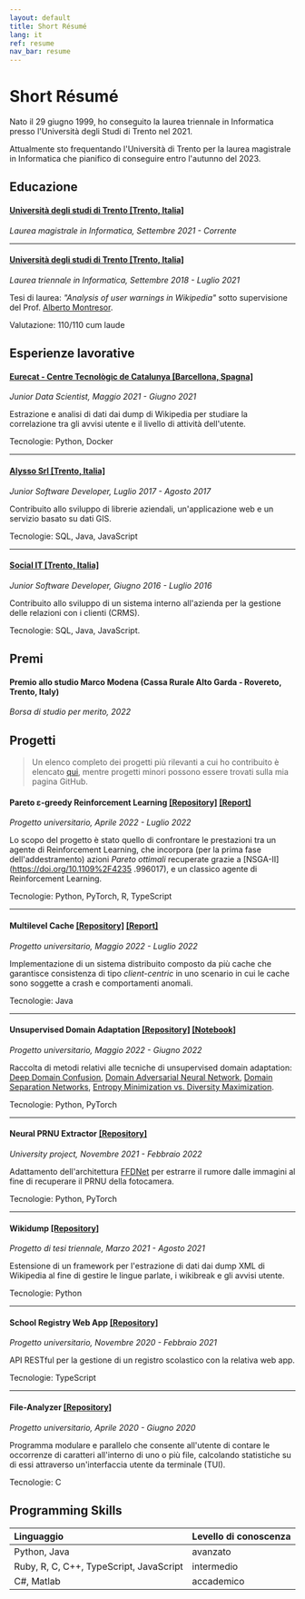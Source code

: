 ```yaml
---
layout: default
title: Short Résumé
lang: it
ref: resume
nav_bar: resume
---
```

# Short Résumé

Nato il 29 giugno 1999, ho conseguito la laurea triennale in Informatica presso l'Università degli Studi di Trento nel 2021.

Attualmente sto frequentando l'Università di Trento per la laurea magistrale in Informatica che pianifico di conseguire entro l'autunno del 2023.

## Educazione

#### [Università degli studi di Trento [Trento, Italia]](https://www.unitn.it/)

_Laurea magistrale in Informatica, Settembre 2021 - Corrente_

<hr>

#### [Università degli studi di Trento [Trento, Italia]](https://www.unitn.it/)

_Laurea triennale in Informatica, Settembre 2018 - Luglio 2021_

Tesi di laurea: _"Analysis of user warnings in Wikipedia"_ sotto supervisione del Prof. [Alberto Montresor](http://cricca.disi.unitn.it/montresor/).

Valutazione: 110/110 cum laude

## Esperienze lavorative

#### [Eurecat ‑ Centre Tecnològic de Catalunya [Barcellona, Spagna]](https://eurecat.org/)

_Junior Data Scientist, Maggio 2021 - Giugno 2021_

Estrazione e analisi di dati dai dump di Wikipedia per studiare la correlazione tra gli avvisi utente e il livello di attività dell'utente.

Tecnologie: Python, Docker

<hr>

#### [Alysso Srl [Trento, Italia]](https://www.alysso.it/)

_Junior Software Developer, Luglio 2017 - Agosto 2017_

Contribuito allo sviluppo di librerie aziendali, un'applicazione web e un servizio basato su dati GIS.

Tecnologie: SQL, Java, JavaScript

<hr>

#### [Social IT [Trento, Italia]](https://www.socialit.it/)

_Junior Software Developer, Giugno 2016 - Luglio 2016_

Contribuito allo sviluppo di un sistema interno all'azienda per la gestione delle relazioni con i clienti (CRMS).

Tecnologie: SQL, Java, JavaScript.

## Premi

#### Premio allo studio Marco Modena (Cassa Rurale Alto Garda ‑ Rovereto, Trento, Italy)

_Borsa di studio per merito, 2022_

## Progetti

> Un elenco completo dei progetti più rilevanti a cui ho contribuito è elencato [qui](/projects), mentre progetti minori possono essere trovati sulla mia pagina GitHub.

#### Pareto &epsilon;-greedy Reinforcement Learning [[Repository]](https://github.com/samuelebortolotti/pareto-epsilon-greedy-RL) [[Report]](https://github.com/samuelebortolotti/pareto-epsilon-greedy-RL/blob/master/report/main.pdf)

_Progetto universitario, Aprile 2022 - Luglio 2022_

Lo scopo del progetto è stato quello di confrontare le prestazioni tra un agente di Reinforcement Learning, che incorpora (per la prima fase dell'addestramento) azioni _Pareto ottimali_ recuperate grazie a [NSGA-II](https://doi.org/10.1109%2F4235 .996017), e un classico agente di Reinforcement Learning.

Tecnologie: Python, PyTorch, R, TypeScript

<hr>

#### Multilevel Cache [[Repository]](https://github.com/samuelebortolotti/multilevel-cache) [[Report]](https://github.com/samuelebortolotti/multilevel-cache/blob/master/doc/Report.pdf)

_Progetto universitario, Maggio 2022 - Luglio 2022_

Implementazione di un sistema distribuito composto da più cache che garantisce consistenza di tipo _client-centric_ in uno scenario in cui le cache sono soggette a crash e comportamenti anomali.

Tecnologie: Java

<hr>

#### Unsupervised Domain Adaptation [[Repository]](https://github.com/samuelebortolotti/uda) [[Notebook]](https://github.com/samuelebortolotti/uda/blob/master/uda/notebook/notebook.ipynb)

_Progetto universitario, Maggio 2022 - Giugno 2022_

Raccolta di metodi relativi alle tecniche di unsupervised domain adaptation: [Deep Domain Confusion](https://doi.org/10.48550/arXiv.1412.3474), [Domain Adversarial Neural Network](https://doi.org/10.48550/arXiv.1505.07818), [Domain Separation Networks](https://doi.org/10.48550/arXiv.1608.06019), [Entropy Minimization vs. Diversity Maximization](https://doi.org/10.48550/arXiv.2002.01690).

Tecnologie: Python, PyTorch

<hr>

#### Neural PRNU Extractor [[Repository]](https://github.com/samuelebortolotti/neural-prnu-extractor)

_University project, Novembre 2021 - Febbraio 2022_

Adattamento dell'architettura [FFDNet](https://doi.org/10.48550/arXiv.1710.04026) per estrarre il rumore dalle immagini al fine di recuperare il PRNU della fotocamera.

Tecnologie: Python, PyTorch

<hr>

#### Wikidump [[Repository]](https://github.com/samuelebortolotti/wikidump-lang-breaks-warns)

_Progetto di tesi triennale, Marzo 2021 - Agosto 2021_

Estensione di un framework per l'estrazione di dati dai dump XML di Wikipedia al fine di gestire le lingue parlate, i wikibreak e gli avvisi utente.

Tecnologie: Python

<hr>

#### School Registry Web App [[Repository]](https://github.com/samuelebortolotti/school-registry-web-app)

_Progetto universitario, Novembre 2020 - Febbraio 2021_

API RESTful per la gestione di un registro scolastico con la relativa web app.

Tecnologie: TypeScript

<hr>

#### File-Analyzer [[Repository]](https://github.com/samuelebortolotti/file-analyzer)

_Progetto universitario, Aprile 2020 - Giugno 2020_

Programma modulare e parallelo che consente all'utente di contare le occorrenze di caratteri all'interno di uno o più file, calcolando statistiche su di essi attraverso un'interfaccia utente da terminale (TUI).

Tecnologie: C

## Programming Skills

| Linguaggio                               | Levello di conoscenza   |
|:-----------------------------------------|:------------------------|
| Python, Java                             | avanzato                |
| Ruby, R, C, C++, TypeScript, JavaScript  | intermedio              |
| C#, Matlab                               | accademico              |
